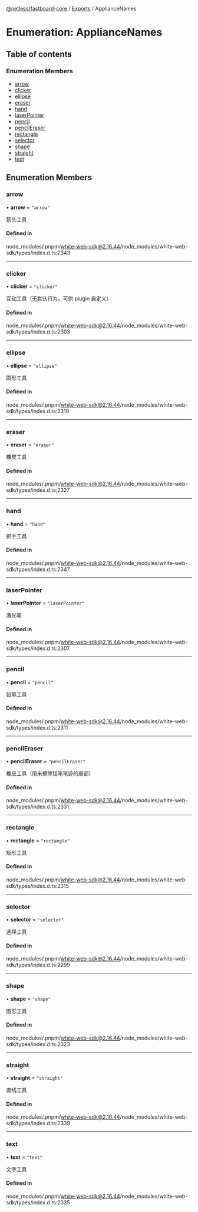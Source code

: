 [@netless/fastboard-core](../README.md) / [Exports](../modules.md) / ApplianceNames

# Enumeration: ApplianceNames

## Table of contents

### Enumeration Members

- [arrow](ApplianceNames.md#arrow)
- [clicker](ApplianceNames.md#clicker)
- [ellipse](ApplianceNames.md#ellipse)
- [eraser](ApplianceNames.md#eraser)
- [hand](ApplianceNames.md#hand)
- [laserPointer](ApplianceNames.md#laserpointer)
- [pencil](ApplianceNames.md#pencil)
- [pencilEraser](ApplianceNames.md#pencileraser)
- [rectangle](ApplianceNames.md#rectangle)
- [selector](ApplianceNames.md#selector)
- [shape](ApplianceNames.md#shape)
- [straight](ApplianceNames.md#straight)
- [text](ApplianceNames.md#text)

## Enumeration Members

### arrow

• **arrow** = ``"arrow"``

箭头工具

#### Defined in

node_modules/.pnpm/white-web-sdk@2.16.44/node_modules/white-web-sdk/types/index.d.ts:2343

___

### clicker

• **clicker** = ``"clicker"``

互动工具（无默认行为，可供 plugin 自定义）

#### Defined in

node_modules/.pnpm/white-web-sdk@2.16.44/node_modules/white-web-sdk/types/index.d.ts:2303

___

### ellipse

• **ellipse** = ``"ellipse"``

圆形工具

#### Defined in

node_modules/.pnpm/white-web-sdk@2.16.44/node_modules/white-web-sdk/types/index.d.ts:2319

___

### eraser

• **eraser** = ``"eraser"``

橡皮工具

#### Defined in

node_modules/.pnpm/white-web-sdk@2.16.44/node_modules/white-web-sdk/types/index.d.ts:2327

___

### hand

• **hand** = ``"hand"``

抓手工具

#### Defined in

node_modules/.pnpm/white-web-sdk@2.16.44/node_modules/white-web-sdk/types/index.d.ts:2347

___

### laserPointer

• **laserPointer** = ``"laserPointer"``

激光笔

#### Defined in

node_modules/.pnpm/white-web-sdk@2.16.44/node_modules/white-web-sdk/types/index.d.ts:2307

___

### pencil

• **pencil** = ``"pencil"``

铅笔工具

#### Defined in

node_modules/.pnpm/white-web-sdk@2.16.44/node_modules/white-web-sdk/types/index.d.ts:2311

___

### pencilEraser

• **pencilEraser** = ``"pencilEraser"``

橡皮工具（用来擦除铅笔笔迹的局部）

#### Defined in

node_modules/.pnpm/white-web-sdk@2.16.44/node_modules/white-web-sdk/types/index.d.ts:2331

___

### rectangle

• **rectangle** = ``"rectangle"``

矩形工具

#### Defined in

node_modules/.pnpm/white-web-sdk@2.16.44/node_modules/white-web-sdk/types/index.d.ts:2315

___

### selector

• **selector** = ``"selector"``

选择工具

#### Defined in

node_modules/.pnpm/white-web-sdk@2.16.44/node_modules/white-web-sdk/types/index.d.ts:2299

___

### shape

• **shape** = ``"shape"``

图形工具

#### Defined in

node_modules/.pnpm/white-web-sdk@2.16.44/node_modules/white-web-sdk/types/index.d.ts:2323

___

### straight

• **straight** = ``"straight"``

直线工具

#### Defined in

node_modules/.pnpm/white-web-sdk@2.16.44/node_modules/white-web-sdk/types/index.d.ts:2339

___

### text

• **text** = ``"text"``

文字工具

#### Defined in

node_modules/.pnpm/white-web-sdk@2.16.44/node_modules/white-web-sdk/types/index.d.ts:2335
